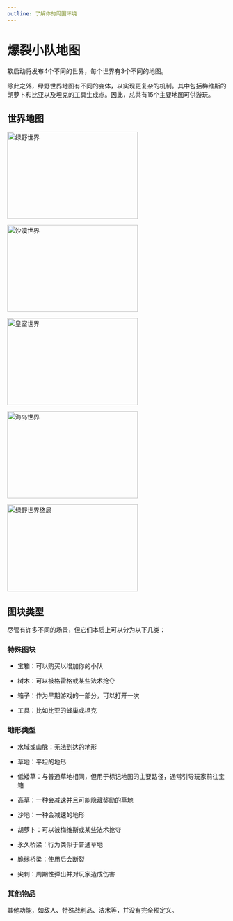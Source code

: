 ```yaml
---
outline: 了解你的周围环境
---
```


# 爆裂小队地图

软启动将发布4个不同的世界，每个世界有3个不同的地图。

除此之外，绿野世界地图有不同的变体，以实现更复杂的机制。其中包括梅维斯的胡萝卜和比亚以及坦克的工具生成点。因此，总共有15个主要地图可供游玩。

## 世界地图

[<img src="/assets/sb_world_card_1_w1.png"
      alt="绿野世界"
      style="width:300px;height:200px ;">](/sb/maps_w1)

[<img src="/assets/sb_world_card_1_w2.png"
      alt="沙漠世界"
      style="width:300px;height:200px ;">](/sb/maps_w2)

[<img src="/assets/sb_world_card_1_w3.png"
      alt="皇室世界"
      style="width:300px;height:200px ;">](/sb/maps_w3)

[<img src="/assets/sb_world_card_1_w4.png"
      alt="海岛世界"
      style="width:300px;height:200px ;">](/sb/maps_w4)

[<img src="/assets/sb_world_card_1_w1e.png"
      alt="绿野世界终局"
      style="width:300px;height:200px ;">](/sb/maps_w1e)

## 图块类型

尽管有许多不同的场景，但它们本质上可以分为以下几类：

### 特殊图块

- 宝箱：可以购买以增加你的小队

- 树木：可以被格雷格或某些法术抢夺

- 箱子：作为早期游戏的一部分，可以打开一次

- 工具：比如比亚的蜂巢或坦克

### 地形类型

- 水域或山脉：无法到达的地形

- 草地：平坦的地形

- 低矮草：与普通草地相同，但用于标记地图的主要路径，通常引导玩家前往宝箱

- 高草：一种会减速并且可能隐藏奖励的草地

- 沙地：一种会减速的地形

- 胡萝卜：可以被梅维斯或某些法术抢夺

- 永久桥梁：行为类似于普通草地

- 脆弱桥梁：使用后会断裂

- 尖刺：周期性弹出并对玩家造成伤害

### 其他物品

其他功能，如敌人、特殊战利品、法术等，并没有完全预定义。
